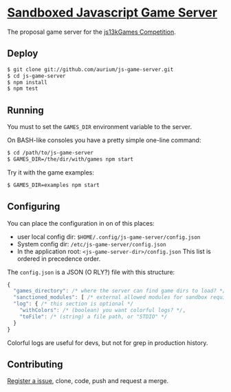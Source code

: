 # [Sandboxed Javascript Game Server](http://aurium.github.io/js-game-server)
The proposal game server for the [js13kGames Competition](http://js13kgames.com).

## Deploy
```sh
$ git clone git://github.com/aurium/js-game-server.git
$ cd js-game-server
$ npm install
$ npm test
```

## Running

You must to set the `GAMES_DIR` environment variable to the server.

On BASH-like consoles you have a pretty simple one-line command:
```sh
$ cd /path/to/js-game-server
$ GAMES_DIR=/the/dir/with/games npm start
```

Try it with the game examples:
```sh
$ GAMES_DIR=examples npm start
```

## Configuring

You can place the configuration in on of this places:
- user local config dir: `$HOME/.config/js-game-server/config.json`
- System config dir: `/etc/js-game-server/config.json`
- In the application root: `<js-game-server-dir>/config.json`
This list is ordered in precedence order.

The `config.json` is a JSON (O RLY?) file with this structure:
```javascript
{
  "games_directory": /* where the server can find game dirs to load? */,
  "sanctioned_modules": [ /* external allowed modules for sandbox require */ ],
  "log": { /* this section is optional */
    "withColors": /* (boolean) you want colorful logs? */,
    "toFile": /* (string) a file path, or "STDIO" */
  }
}
```
Colorful logs are useful for devs, but not for grep in production history.

## Contributing

[Register a issue](http://github.com/aurium/js-game-server/issues),
clone, code, push and request a merge.

